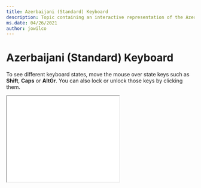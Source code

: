 ```yaml
--- 
title: Azerbaijani (Standard) Keyboard 
description: Topic containing an interactive representation of the Azerbaijani (Standard) Keyboard 
ms.date: 04/26/2021 
author: jowilco 
--- 
```

 
# Azerbaijani (Standard) Keyboard 
 
To see different keyboard states, move the mouse over state keys such as **Shift**, **Caps** or **AltGr**. You can also lock or unlock those keys by clicking them. 
 
<iframe src="kbdazst.html" height="230"></iframe> 
